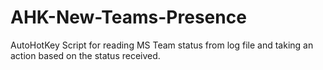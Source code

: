 # AHK-New-Teams-Presence
AutoHotKey Script for reading MS Team status from log file and taking an action based on the status received.  
